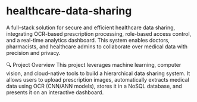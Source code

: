 # healthcare-data-sharing
A full-stack solution for secure and efficient healthcare data sharing, integrating OCR-based prescription processing, role-based access control, and a real-time analytics dashboard. This system enables doctors, pharmacists, and healthcare admins to collaborate over medical data with precision and privacy.

🔍 Project Overview
This project leverages machine learning, computer vision, and cloud-native tools to build a hierarchical data sharing system. It allows users to upload prescription images, automatically extracts medical data using OCR (CNN/ANN models), stores it in a NoSQL database, and presents it on an interactive dashboard.
